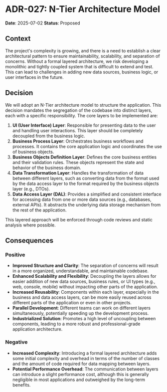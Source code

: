 # ADR-027: N-Tier Architecture Model

**Date**: 2025-07-02
**Status**: Proposed

## Context

The project's complexity is growing, and there is a need to establish a clear architectural pattern to ensure maintainability, scalability, and separation of concerns. Without a formal layered architecture, we risk developing a monolithic and tightly coupled system that is difficult to extend and test. This can lead to challenges in adding new data sources, business logic, or user interfaces in the future.

## Decision

We will adopt an N-Tier architecture model to structure the application. This decision mandates the segregation of the codebase into distinct layers, each with a specific responsibility. The core layers to be implemented are:

1. **UI (User Interface) Layer**: Responsible for presenting data to the user and handling user interactions. This layer should be completely decoupled from the business logic.
2. **Business Process Layer**: Orchestrates business workflows and processes. It contains the core application logic and coordinates the use of business objects.
3. **Business Objects Definition Layer**: Defines the core business entities and their validation rules. These objects represent the state and behavior of the business domain.
4. **Data Transformation Layer**: Handles the transformation of data between different layers, such as converting data from the format used by the data access layer to the format required by the business objects layer (e.g., DTOs).
5. **Data Access Layer (DAL)**: Provides a simplified and consistent interface for accessing data from one or more data sources (e.g., databases, external APIs). It abstracts the underlying data storage mechanism from the rest of the application.

This layered approach will be enforced through code reviews and static analysis where possible.

## Consequences

### Positive

- **Improved Structure and Clarity**: The separation of concerns will result in a more organized, understandable, and maintainable codebase.
- **Enhanced Scalability and Flexibility**: Decoupling the layers allows for easier addition of new data sources, business rules, or UI types (e.g., web, console, mobile) without impacting other parts of the application.
- **Increased Reusability**: Components within each layer, especially in the business and data access layers, can be more easily reused across different parts of the application or even in other projects.
- **Parallel Development**: Different teams can work on different layers simultaneously, potentially speeding up the development process.
- **Industrialized Solution**: Promotes a high level of uncoupling between components, leading to a more robust and professional-grade application architecture.

### Negative

- **Increased Complexity**: Introducing a formal layered architecture adds some initial complexity and overhead in terms of the number of classes and the amount of code required for data mapping between layers.
- **Potential Performance Overhead**: The communication between layers can introduce a slight performance cost, although this is generally negligible in most applications and outweighed by the long-term benefits.
